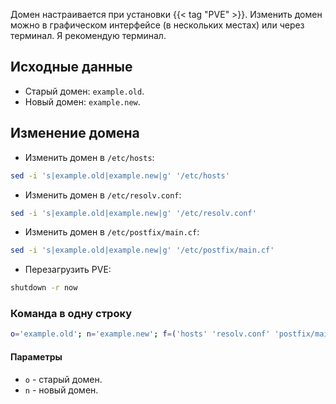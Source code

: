 Домен настраивается при установки {{< tag "PVE" >}}. Изменить домен можно в графическом интерфейсе (в нескольких местах) или через терминал. Я рекомендую терминал.

## Исходные данные

- Старый домен: `example.old`.
- Новый домен: `example.new`.

## Изменение домена

- Изменить домен в `/etc/hosts`:

```bash
sed -i 's|example.old|example.new|g' '/etc/hosts'
```

- Изменить домен в `/etc/resolv.conf`:

```bash
sed -i 's|example.old|example.new|g' '/etc/resolv.conf'
```

- Изменить домен в `/etc/postfix/main.cf`:

```bash
sed -i 's|example.old|example.new|g' '/etc/postfix/main.cf'
```

- Перезагрузить PVE:

```bash
shutdown -r now
```

### Команда в одну строку

```bash
o='example.old'; n='example.new'; f=('hosts' 'resolv.conf' 'postfix/main.cf'); for i in "${f[@]}"; do sed -i "s|${o}|${n}|g" "/etc/${i}"; done
```

#### Параметры

- `o` - старый домен.
- `n` - новый домен.
